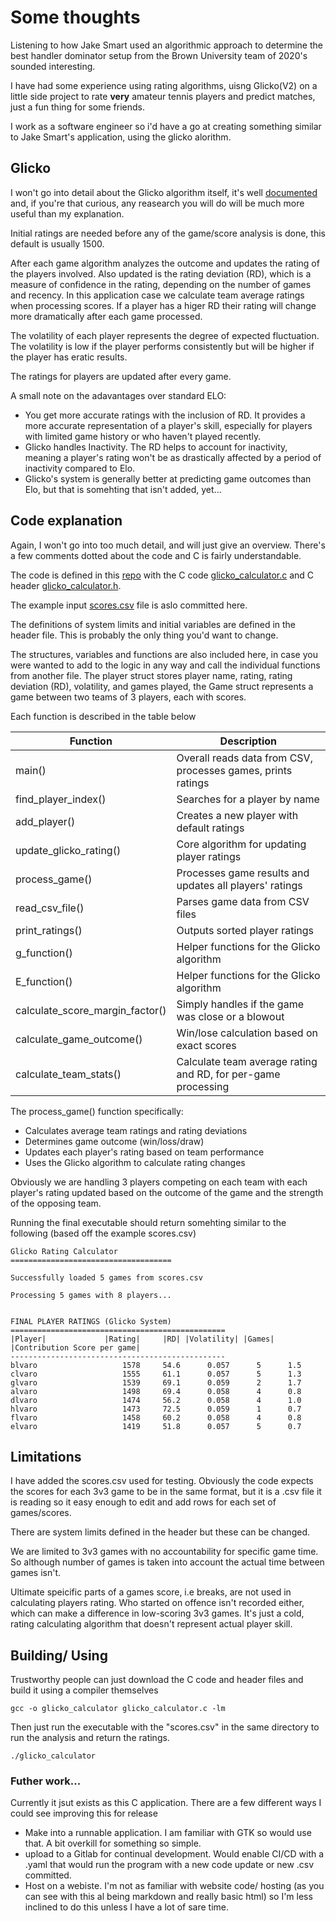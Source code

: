 # Some thoughts

Listening to how Jake Smart used an algorithmic approach to determine the best handler dominator setup from the Brown University team of 2020's sounded interesting. 

I have had some experience using rating algorithms, uisng Glicko(V2) on a little side project to rate **very** amateur tennis players and predict matches, just a fun thing for some friends. 

I work as a software engineer so i'd have a go at creating something similar to Jake Smart's application, using the glicko alorithm.

## Glicko

I won't go into detail about the Glicko algorithm itself, it's well [documented](https://www.glicko.net/glicko.html) and, if you're that curious, any reasearch you will do will be much more useful than my explanation.

Initial ratings are needed before any of the game/score analysis is done, this default is usually 1500.

After each game algorithm analyzes the outcome and updates the rating of the players involved. Also updated is the rating deviation (RD), which is a measure of confidence in the rating, depending on the number of games and recency. In this application case we calculate team average ratings when processing scores. If a player has a higer RD their rating will change more dramatically after each game processed.

The volatility of each player represents the degree of expected fluctuation. The volatility is low if the player performs consistently but will be higher if the player has eratic results.

The ratings for players are updated after every game.

A small note on the adavantages over standard ELO:
 - You get more accurate ratings with the inclusion of RD. It provides a more accurate representation of a player's skill, especially for players with limited game history or who haven't played recently. 
 - Glicko handles Inactivity. The RD helps to account for inactivity, meaning a player's rating won't be as drastically affected by a period of inactivity compared to Elo. 
 - Glicko's system is generally better at predicting game outcomes than Elo, but that is somehting that isn't added, yet...

## Code explanation

Again, I won't go into too much detail, and will just give an overview. There's a few comments dotted about the code and C is fairly understandable.

The code is defined in this [repo](/ultimate) with the C code [glicko_calculator.c](/ultimate/glicko_calculator.c) and C header [glicko_calculator.h](/ultimate/glicko_calculator.h).

The example input [scores.csv](/ultimate/scores.csv) file is aslo committed here.

The definitions of system limits and initial variables are defined in the header file. This is probably the only thing you'd want to change.

The structures, variables and functions are also included here, in case you were wanted to add to the logic in any way and call the individual functions from another file. The player struct stores player name, rating, rating deviation (RD), volatility, and games played, the Game struct represents a game between two teams of 3 players, each with scores.

Each function is described in the table below

| Function | Description |
| - | - |
| main() | Overall reads data from CSV, processes games, prints ratings |
| find_player_index() | Searches for a player by name |
| add_player() | Creates a new player with default ratings |
| update_glicko_rating() | Core algorithm for updating player ratings |
| process_game() | Processes game results and updates all players' ratings |
| read_csv_file() | Parses game data from CSV files |
| print_ratings() | Outputs sorted player ratings |
| g_function() | Helper functions for the Glicko algorithm |
| E_function() | Helper functions for the Glicko algorithm |
| calculate_score_margin_factor() | Simply handles if the game was close or a blowout |
| calculate_game_outcome() | Win/lose calculation based on exact scores  |
| calculate_team_stats() | Calculate team average rating and RD, for per-game processing |

The process_game() function specifically:
 - Calculates average team ratings and rating deviations
 - Determines game outcome (win/loss/draw)
 - Updates each player's rating based on team performance
 - Uses the Glicko algorithm to calculate rating changes

Obviously we are handling 3 players competing on each team with each player's rating updated based on the outcome of the game and the strength of the opposing team.

Running the final executable should return somehting similar to the following (based off the example scores.csv)

```
Glicko Rating Calculator
====================================

Successfully loaded 5 games from scores.csv

Processing 5 games with 8 players...


FINAL PLAYER RATINGS (Glicko System)
================================================
|Player|             |Rating|     |RD| |Volatility| |Games| |Contribution Score per game|
------------------------------------------------
blvaro                   1578     54.6      0.057      5      1.5
clvaro                   1555     61.1      0.057      5      1.3
glvaro                   1539     69.1      0.059      2      1.7
alvaro                   1498     69.4      0.058      4      0.8
dlvaro                   1474     56.2      0.058      4      1.0
hlvaro                   1473     72.5      0.059      1      0.7
flvaro                   1458     60.2      0.058      4      0.8
elvaro                   1419     51.8      0.057      5      0.7
```
## Limitations

I have added the scores.csv used for testing. Obviously the code expects the scores for each 3v3 game to be in the same format, but it is a .csv file it is reading so it easy enough to edit and add rows for each set of games/scores.

There are system limits defined in the header but these can be changed.

We are limited to 3v3 games with no accountability for specific game time. So although number of games is taken into account the actual time between games isn't.

Ultimate speicific parts of a games score, i.e breaks, are not used in calculating players rating. Who started on offence isn't recorded either, which can make a difference in low-scoring 3v3 games. It's just a cold, rating calculating algorithm that doesn't represent actual player skill.

## Building/ Using

Trustworthy people can just download the C code and header files and build it using a compiler themselves 
```
gcc -o glicko_calculator glicko_calculator.c -lm
```
Then just run the executable with the "scores.csv" in the same directory to run the analysis and return the ratings.
```
./glicko_calculator
```
### Futher work...

Currently it jsut exists as this C application. There are a few different ways I could see improving this for release

 - Make into a runnable application. I am familiar with GTK so would use that. A bit overkill for something so simple.
 - upload to a Gitlab for continual development. Would enable CI/CD with a .yaml that would run the program with a new code update or new .csv committed.
 - Host on a webiste. I'm not as familiar with website code/ hosting (as you can see with this al being markdown and really basic html) so I'm less inclined to do this unless I have a lot of sare time.



